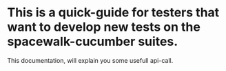 # This is a quick-guide for testers that want to develop new tests on the spacewalk-cucumber suites.

This documentation, will explain you some usefull api-call.



